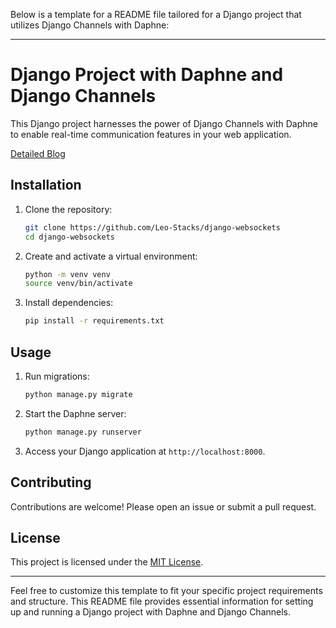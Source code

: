 Below is a template for a README file tailored for a Django project that utilizes Django Channels with Daphne:

---

# Django Project with Daphne and Django Channels

This Django project harnesses the power of Django Channels with Daphne to enable real-time communication features in your web application.

[Detailed Blog](https://leo-stacks.com/blogs/how-to-use-websockets-django/ "Visit Blog")

## Installation

1. Clone the repository:

    ```bash
    git clone https://github.com/Leo-Stacks/django-websockets
    cd django-websockets
    ```

2. Create and activate a virtual environment:

    ```bash
    python -m venv venv
    source venv/bin/activate
    ```

3. Install dependencies:

    ```bash
    pip install -r requirements.txt
    ```

## Usage

1. Run migrations:

    ```bash
    python manage.py migrate
    ```

2. Start the Daphne server:

    ```bash
    python manage.py runserver
    ```

3. Access your Django application at `http://localhost:8000`.

## Contributing

Contributions are welcome! Please open an issue or submit a pull request.

## License

This project is licensed under the [MIT License](LICENSE).

---

Feel free to customize this template to fit your specific project requirements and structure. This README file provides essential information for setting up and running a Django project with Daphne and Django Channels.